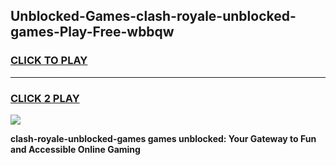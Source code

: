 
## Unblocked-Games-clash-royale-unblocked-games-Play-Free-wbbqw
<h3>
<a href="https://premium76.site?title=clash-royale-unblocked-games&ref=09A">CLICK TO PLAY</a></h3>
<hr>

<h3>
<a href="https://premium76.site?title=clash-royale-unblocked-games&ref=09A">CLICK 2 PLAY</a>
  
</h3>

<a href="https://premium76.site?title=clash-royale-unblocked-games&ref=09A"><img src="https://clearcache.store/games.png"></a>


**clash-royale-unblocked-games games unblocked: Your Gateway to Fun and Accessible Online Gaming**
